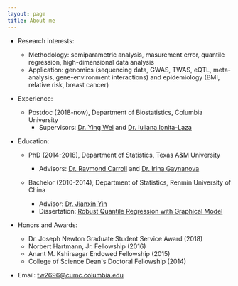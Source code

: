 ```yaml
---
layout: page
title: About me
---
```


- Research interests:
  - Methodology: semiparametric analysis, masurement error, quantile regression, high-dimensional data analysis
  - Application: genomics (sequencing data, GWAS, TWAS, eQTL, meta-analysis, gene-environment interactions) and epidemiology (BMI, relative risk, breast cancer)

- Experience:
   - Postdoc (2018-now), Department of Biostatistics, Columbia University
       - Supervisors: [Dr. Ying Wei](https://yingweistat.com/) and [Dr. Iuliana Ionita-Laza](http://www.columbia.edu/~ii2135/)

- Education:
   - PhD (2014-2018), Department of Statistics, Texas A&M University
       - Advisors: [Dr. Raymond Carroll](https://www.stat.tamu.edu/~carroll/) and [Dr. Irina Gaynanova](https://irinagain.github.io/)
       
   - Bachelor (2010-2014), Department of Statistics, Renmin University of China
       - Advisor: [Dr. Jianxin Yin](http://stat.ruc.edu.cn/en/teacher_more.php?cid=89248&id=65)
       - Dissertation: [Robust Quantile Regression with Graphical Model](http://www.cnki.com.cn/Article/CJFDTotal-ZKZX201717001.htm)

- Honors and Awards: 
   - Dr. Joseph Newton Graduate Student Service Award (2018)
   - Norbert Hartmann, Jr. Fellowship (2016)
   - Anant M. Kshirsagar Endowed Fellowship (2015)
   - College of Science Dean's Doctoral Fellowship (2014)

- Email: tw2696@cumc.columbia.edu



